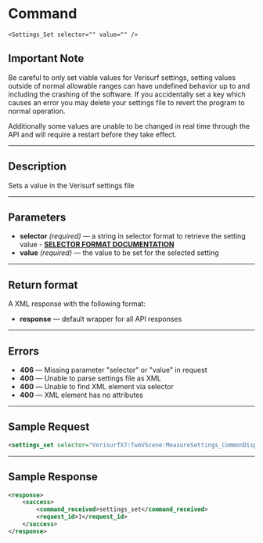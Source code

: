 # Command

    <Settings_Set selector="" value="" />

## Important Note
Be careful to only set viable values for Verisurf settings, setting values outside of normal allowable ranges can have undefined behavior up to and including the crashing of the software.  If you accidentally set a key which causes an error you may delete your settings file to revert the program to normal operation.

Additionally some values are unable to be changed in real time through the API and will require a restart before they take effect.

***

## Description

Sets a value in the Verisurf settings file

***

## Parameters
- **selector** _(required)_ — a string in selector format to retrieve the setting value - [**SELECTOR FORMAT DOCUMENTATION**](https://github.com/verisurf/verisurf-api/blob/master/documentation/selector_format.md)
- **value** _(required)_ — the value to be set for the selected setting

***

## Return format
A XML response with the following format:

- **response** — default wrapper for all API responses

***

## Errors
- **406** — Missing parameter "selector" or "value" in request
- **400** — Unable to parse settings file as XML
- **400** — Unable to find XML element via selector
- **400** — XML element has no attributes

***

## Sample Request
```xml
<settings_set selector="VerisurfX7:TwoVScene:MeasureSettings_CommonDisplay:bRandomClr" value="1" />
```
 
***

## Sample Response
```xml
<response>
	<success>
		<command_received>settings_set</command_received>
		<request_id>1</request_id>
	</success>
</response>
```
